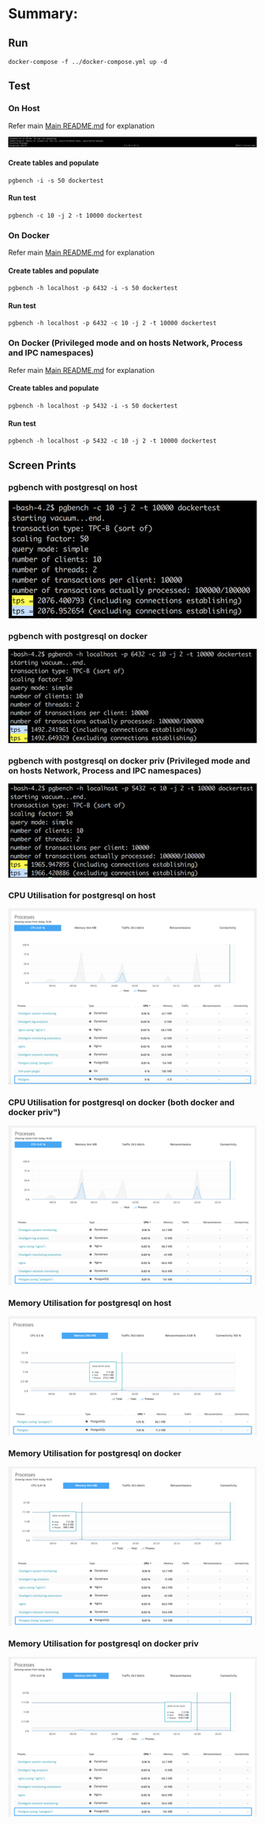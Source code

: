 # Summary:


## Run
```
docker-compose -f ../docker-compose.yml up -d
```

## Test


### On Host

Refer main [Main README.md](../README.md) for explanation

![Alt text](postgresql-version-host.png?raw=true "postgresql on host version")

#### Create tables and populate
```
pgbench -i -s 50 dockertest
```

#### Run test
```
pgbench -c 10 -j 2 -t 10000 dockertest
```


### On Docker

Refer main [Main README.md](../README.md) for explanation

#### Create tables and populate
```
pgbench -h localhost -p 6432 -i -s 50 dockertest
```

#### Run test
```
pgbench -h localhost -p 6432 -c 10 -j 2 -t 10000 dockertest
```

### On Docker (Privileged mode and on hosts Network, Process and IPC namespaces)

Refer main [Main README.md](../README.md) for explanation

#### Create tables and populate
```
pgbench -h localhost -p 5432 -i -s 50 dockertest
```

#### Run test
```
pgbench -h localhost -p 5432 -c 10 -j 2 -t 10000 dockertest
```

## Screen Prints

### pgbench with postgresql on host
![Alt text](pgbench_host.png?raw=true "postgresql on host")

### pgbench with postgresql on docker
![Alt text](pgbench_docker.png?raw=true "postgresql on docker")

### pgbench with postgresql on docker priv (Privileged mode and on hosts Network, Process and IPC namespaces)
![Alt text](pgbench_dockerpriv.png?raw=true "postgresql on docker privileges")

### CPU Utilisation for postgresql on host
![Alt text](pgbench_cpu_host.png?raw=true "CPU utilisation for postgresql on host")

### CPU Utilisation for postgresql on docker (both docker and docker priv")
![Alt text](pgbench_cpu_dockerANDdockerpriv.png?raw=true "CPU utilisation for postgresql on host")

### Memory Utilisation for postgresql on host
![Alt text](pgbench_memory_host.png?raw=true "Memory utilisation for postgresql on host")

### Memory Utilisation for postgresql on docker
![Alt text](pgbench_memory_docker.png?raw=true "Memory utilisation for postgresql on docker")

### Memory Utilisation for postgresql on docker priv
![Alt text](pgbench_memory_dockerpriv.png?raw=true "Memory utilisation for postgresql on docker priv")


